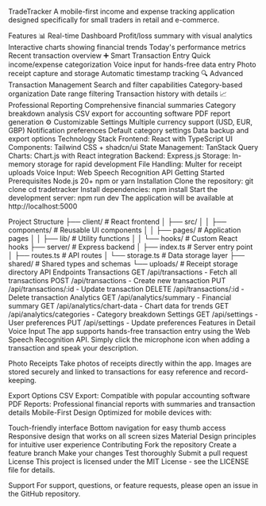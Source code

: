 TradeTracker
A mobile-first income and expense tracking application designed specifically for small traders in retail and e-commerce.

Features
📊 Real-time Dashboard
Profit/loss summary with visual analytics
Interactive charts showing financial trends
Today's performance metrics
Recent transaction overview
➕ Smart Transaction Entry
Quick income/expense categorization
Voice input for hands-free data entry
Photo receipt capture and storage
Automatic timestamp tracking
🔍 Advanced Transaction Management
Search and filter capabilities
Category-based organization
Date range filtering
Transaction history with details
📈 Professional Reporting
Comprehensive financial summaries
Category breakdown analysis
CSV export for accounting software
PDF report generation
⚙️ Customizable Settings
Multiple currency support (USD, EUR, GBP)
Notification preferences
Default category settings
Data backup and export options
Technology Stack
Frontend: React with TypeScript
UI Components: Tailwind CSS + shadcn/ui
State Management: TanStack Query
Charts: Chart.js with React integration
Backend: Express.js
Storage: In-memory storage for rapid development
File Handling: Multer for receipt uploads
Voice Input: Web Speech Recognition API
Getting Started
Prerequisites
Node.js 20+
npm or yarn
Installation
Clone the repository:
git clone <your-repo-url>
cd tradetracker
Install dependencies:
npm install
Start the development server:
npm run dev
The application will be available at http://localhost:5000

Project Structure
├── client/                 # React frontend
│   ├── src/
│   │   ├── components/     # Reusable UI components
│   │   ├── pages/         # Application pages
│   │   ├── lib/           # Utility functions
│   │   └── hooks/         # Custom React hooks
├── server/                # Express backend
│   ├── index.ts           # Server entry point
│   ├── routes.ts          # API routes
│   └── storage.ts         # Data storage layer
├── shared/                # Shared types and schemas
└── uploads/               # Receipt storage directory
API Endpoints
Transactions
GET /api/transactions - Fetch all transactions
POST /api/transactions - Create new transaction
PUT /api/transactions/:id - Update transaction
DELETE /api/transactions/:id - Delete transaction
Analytics
GET /api/analytics/summary - Financial summary
GET /api/analytics/chart-data - Chart data for trends
GET /api/analytics/categories - Category breakdown
Settings
GET /api/settings - User preferences
PUT /api/settings - Update preferences
Features in Detail
Voice Input
The app supports hands-free transaction entry using the Web Speech Recognition API. Simply click the microphone icon when adding a transaction and speak your description.

Photo Receipts
Take photos of receipts directly within the app. Images are stored securely and linked to transactions for easy reference and record-keeping.

Export Options
CSV Export: Compatible with popular accounting software
PDF Reports: Professional financial reports with summaries and transaction details
Mobile-First Design
Optimized for mobile devices with:

Touch-friendly interface
Bottom navigation for easy thumb access
Responsive design that works on all screen sizes
Material Design principles for intuitive user experience
Contributing
Fork the repository
Create a feature branch
Make your changes
Test thoroughly
Submit a pull request
License
This project is licensed under the MIT License - see the LICENSE file for details.

Support
For support, questions, or feature requests, please open an issue in the GitHub repository.
